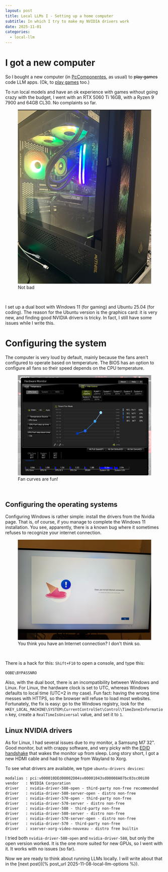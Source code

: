 ```yaml
---
layout: post
title: Local LLMs I - Setting up a home computer
subtitle: In which I try to make my NVIDIA drivers work
date: 2025-11-01
categories:
  - local-llm
---
```


# I got a new computer

So I bought a new computer (in [PcComponentes](https://www.pccomponentes.com/), as usual) to ~~play games~~ code LLM apps. (Ok, to [play games](https://store.steampowered.com/agecheck/app/1086940/) too.)

To run local models and have an ok experience with games without going crazy with the budget, I went with an RTX 5060 Ti 16GB, with a Ryzen 9 7900 and 64GB CL30. No complaints so far.

<figure>
  <img src="../../assets/images/2025-11-01-local-llm-setup/2025-09-27-20-16-43.png" alt="Not bad" />
  <figcaption>Not bad</figcaption>
</figure><br/>


I set up a dual boot with Windows 11 (for gaming) and Ubuntu 25.04 (for coding). The reason for the Ubuntu version is the graphics card: it is very new, and finding good NVIDIA drivers is tricky. In fact, I still have some issues while I write this.

# Configuring the system

The computer is very loud by default, mainly because the fans aren't configured to operate based on temperature. The BIOS has an option to configure all fans so their speed depends on the CPU temperature.
<figure>
  <img src="../../assets/images/2025-11-01-local-llm-setup/2025-09-27-20-34-58.png" alt="Fan curves are fun!" />
  <figcaption>Fan curves are fun!</figcaption>
</figure><br/>

## Configuring the operating systems

Configuring Windows is rather simple: install the drivers from the Nvidia page. That is, of course, if you manage to complete the Windows 11 installation. You see, apparently, there is a known bug where it sometimes refuses to recognize your internet connection.

<figure>
  <img src="../../assets/images/2025-11-01-local-llm-setup/2025-09-27-21-33-38.png" alt="You think you have an Internet connection? I don't think so." />
  <figcaption>You think you have an Internet connection? I don't think so.</figcaption>
</figure><br/>

There is a hack for this: `Shift+F10` to open a console, and type this:

```
OOBE\BYPASSNRO
```

Also, with the dual boot, there is an incompatibility between Windows and Linux. For Linux, the hardware clock is set to UTC, whereas Windows defaults to local time (UTC+2 in my case). Fun fact: having the wrong time messes with HTTPS, so the browser will refuse to load most websites. Fortunately, the fix is easy: go to the Windows registry, look for the `HKEY_LOCAL_MACHINE\SYSTEM\CurrentControlSet\Control\TimeZoneInformation` key, create a `RealTimeIsUniversal` value, and set it to `1`.

## Linux NVIDIA drivers

As for Linux, I had several issues due to my monitor, a Samsung M7 32". Good monitor, but with crappy software, and very picky with the [EDID handshake](https://www.firefold.com/blogs/news/edid-and-the-hdmi-handshake) that wakes the monitor up from sleep. Long story short, I got a new HDMI cable and had to change from Wayland to Xorg.

To see what drivers are available, we type `ubuntu-drivers devices`:

```
modalias : pci:v000010DEd00002D04sv00001043sd00008A07bc03sc00i00
vendor   : NVIDIA Corporation
driver   : nvidia-driver-580-open - third-party non-free recommended
driver   : nvidia-driver-580-server-open - distro non-free
driver   : nvidia-driver-570-open - third-party non-free
driver   : nvidia-driver-570-server - distro non-free
driver   : nvidia-driver-580 - third-party non-free
driver   : nvidia-driver-580-server - distro non-free
driver   : nvidia-driver-570-server-open - distro non-free
driver   : nvidia-driver-570 - third-party non-free
driver   : xserver-xorg-video-nouveau - distro free builtin
```

I tried both `nvidia-driver-580-open` and `nvidia-driver-580`, but only the open version worked. It is the one more suited for new GPUs, so I went with it. It works with no issues (so far).

Now we are ready to think about running LLMs locally. I will write about that in the [next post]({% post_url 2025-11-08-local-llm-options %}).

